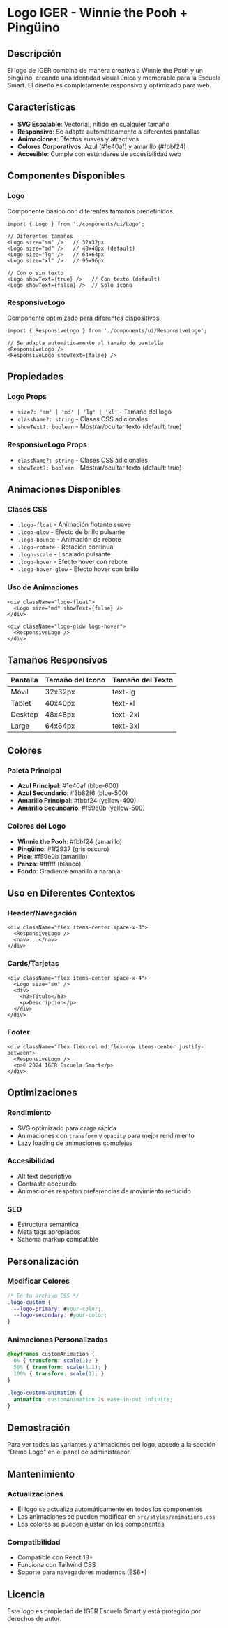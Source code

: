 # Logo IGER - Winnie the Pooh + Pingüino

## Descripción

El logo de IGER combina de manera creativa a Winnie the Pooh y un pingüino, creando una identidad visual única y memorable para la Escuela Smart. El diseño es completamente responsivo y optimizado para web.

## Características

- **SVG Escalable**: Vectorial, nítido en cualquier tamaño
- **Responsivo**: Se adapta automáticamente a diferentes pantallas
- **Animaciones**: Efectos suaves y atractivos
- **Colores Corporativos**: Azul (#1e40af) y amarillo (#fbbf24)
- **Accesible**: Cumple con estándares de accesibilidad web

## Componentes Disponibles

### Logo
Componente básico con diferentes tamaños predefinidos.

```tsx
import { Logo } from './components/ui/Logo';

// Diferentes tamaños
<Logo size="sm" />   // 32x32px
<Logo size="md" />   // 48x48px (default)
<Logo size="lg" />   // 64x64px
<Logo size="xl" />   // 96x96px

// Con o sin texto
<Logo showText={true} />   // Con texto (default)
<Logo showText={false} />  // Solo icono
```

### ResponsiveLogo
Componente optimizado para diferentes dispositivos.

```tsx
import { ResponsiveLogo } from './components/ui/ResponsiveLogo';

// Se adapta automáticamente al tamaño de pantalla
<ResponsiveLogo />
<ResponsiveLogo showText={false} />
```

## Propiedades

### Logo Props
- `size?: 'sm' | 'md' | 'lg' | 'xl'` - Tamaño del logo
- `className?: string` - Clases CSS adicionales
- `showText?: boolean` - Mostrar/ocultar texto (default: true)

### ResponsiveLogo Props
- `className?: string` - Clases CSS adicionales
- `showText?: boolean` - Mostrar/ocultar texto (default: true)

## Animaciones Disponibles

### Clases CSS
- `.logo-float` - Animación flotante suave
- `.logo-glow` - Efecto de brillo pulsante
- `.logo-bounce` - Animación de rebote
- `.logo-rotate` - Rotación continua
- `.logo-scale` - Escalado pulsante
- `.logo-hover` - Efecto hover con rebote
- `.logo-hover-glow` - Efecto hover con brillo

### Uso de Animaciones
```tsx
<div className="logo-float">
  <Logo size="md" showText={false} />
</div>

<div className="logo-glow logo-hover">
  <ResponsiveLogo />
</div>
```

## Tamaños Responsivos

| Pantalla | Tamaño del Icono | Tamaño del Texto |
|----------|------------------|------------------|
| Móvil    | 32x32px         | text-lg          |
| Tablet   | 40x40px         | text-xl          |
| Desktop  | 48x48px         | text-2xl         |
| Large    | 64x64px         | text-3xl         |

## Colores

### Paleta Principal
- **Azul Principal**: #1e40af (blue-600)
- **Azul Secundario**: #3b82f6 (blue-500)
- **Amarillo Principal**: #fbbf24 (yellow-400)
- **Amarillo Secundario**: #f59e0b (yellow-500)

### Colores del Logo
- **Winnie the Pooh**: #fbbf24 (amarillo)
- **Pingüino**: #1f2937 (gris oscuro)
- **Pico**: #f59e0b (amarillo)
- **Panza**: #ffffff (blanco)
- **Fondo**: Gradiente amarillo a naranja

## Uso en Diferentes Contextos

### Header/Navegación
```tsx
<div className="flex items-center space-x-3">
  <ResponsiveLogo />
  <nav>...</nav>
</div>
```

### Cards/Tarjetas
```tsx
<div className="flex items-center space-x-4">
  <Logo size="sm" />
  <div>
    <h3>Título</h3>
    <p>Descripción</p>
  </div>
</div>
```

### Footer
```tsx
<div className="flex flex-col md:flex-row items-center justify-between">
  <ResponsiveLogo />
  <p>© 2024 IGER Escuela Smart</p>
</div>
```

## Optimizaciones

### Rendimiento
- SVG optimizado para carga rápida
- Animaciones con `transform` y `opacity` para mejor rendimiento
- Lazy loading de animaciones complejas

### Accesibilidad
- Alt text descriptivo
- Contraste adecuado
- Animaciones respetan preferencias de movimiento reducido

### SEO
- Estructura semántica
- Meta tags apropiados
- Schema markup compatible

## Personalización

### Modificar Colores
```css
/* En tu archivo CSS */
.logo-custom {
  --logo-primary: #your-color;
  --logo-secondary: #your-color;
}
```

### Animaciones Personalizadas
```css
@keyframes customAnimation {
  0% { transform: scale(1); }
  50% { transform: scale(1.1); }
  100% { transform: scale(1); }
}

.logo-custom-animation {
  animation: customAnimation 2s ease-in-out infinite;
}
```

## Demostración

Para ver todas las variantes y animaciones del logo, accede a la sección "Demo Logo" en el panel de administrador.

## Mantenimiento

### Actualizaciones
- El logo se actualiza automáticamente en todos los componentes
- Las animaciones se pueden modificar en `src/styles/animations.css`
- Los colores se pueden ajustar en los componentes

### Compatibilidad
- Compatible con React 18+
- Funciona con Tailwind CSS
- Soporte para navegadores modernos (ES6+)

## Licencia

Este logo es propiedad de IGER Escuela Smart y está protegido por derechos de autor.
